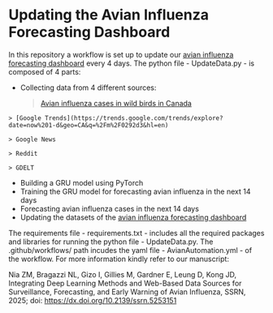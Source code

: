 # Updating the Avian Influenza Forecasting Dashboard

In this repository a workflow is set up to update our [avian influenza forecasting dashboard](https://aimmlab.org/early-warning-system-for-avian-influenza-outbreaks) every 4 days. The python file - UpdateData.py - is composed of 4 parts:
- Collecting data from 4 different sources:
	> [Avian influenza cases in wild birds in Canada](https://www.arcgis.com/apps/dashboards/89c779e98cdf492c899df23e1c38fdbc)
 > 
	> [Google Trends](https://trends.google.com/trends/explore?date=now%201-d&geo=CA&q=%2Fm%2F0292d3&hl=en)
> 
	> Google News
> 
	> Reddit
> 
	> GDELT
- Building a GRU model using PyTorch
- Training the GRU model for forecasting avian influenza in the next 14 days
- Forecasting avian influenza cases in the next 14 days
- Updating the datasets of the [avian influenza forecasting dashboard](https://aimmlab.org/early-warning-system-for-avian-influenza-outbreaks) 

The requirements file - requirements.txt -  includes all the required packages and libraries for running the python file - UpdateData.py.
The .github/workflows/ path incudes the yaml file - AvianAutomation.yml -  of the workflow.
For more information kindly refer to our manuscript:

Nia ZM, Bragazzi NL, Gizo I, Gillies M, Gardner E, Leung D, Kong JD, Integrating Deep Learning Methods and Web-Based Data Sources for Surveillance, Forecasting, and Early Warning of Avian Influenza, SSRN, 2025; doi: https://dx.doi.org/10.2139/ssrn.5253151
